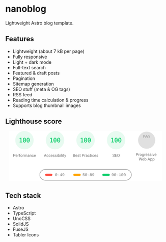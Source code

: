 # nanoblog

Lightweight Astro blog template.

## Features

- Lightweight (about 7 kB per page)
- Fully responsive
- Light + dark mode
- Full-text search
- Featured & draft posts
- Pagination
- Sitemap generation
- SEO stuff (meta & OG tags)
- RSS feed
- Reading time calculation & progress
- Supports blog thumbnail images

## Lighthouse score

<p align="center">
  <a href="https://pagespeed.web.dev/analysis/https-marvin-j97-github-io-nanoblog-post-setup-nanoblog/6rn7jxn74w?form_factor=mobile">
    <img width="480" alt="Lighthouse score" src="pagespeed.svg">
  <a>
</p>

## Tech stack

- Astro
- TypeScript
- UnoCSS
- SolidJS
- FuseJS
- Tabler Icons
